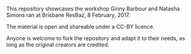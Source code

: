 This repository showcases the workshop Ginny Barbour and Natasha Simons ran at Brisbane ResBaz, 8 February, 2017. 

The material is open and shareable under a CC-BY licence.

Anyone is welcome to fork the repository and adapt it to their needs, as long as the original creators are credited.
